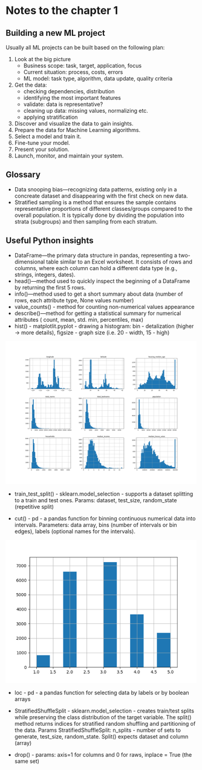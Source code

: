 # Notes to the chapter 1

## Building a new ML project

Usually all ML projects can be built based on the following plan:

1. Look at the big picture 
   * Business scope: task, target, application, focus 
   * Current situation: process, costs, errors 
   * ML model: task type, algorithm, data update, quality criteria
2. Get the data:
    * checking dependencies, distribution
    * identifying the most important features
    * validate: data is representative?
    * cleaning up data: missing values, normalizing etc.
    * applying stratification
3. Discover and visualize the data to gain insights.
4. Prepare the data for Machine Learning algorithms.
5. Select a model and train it.
6. Fine-tune your model.
7. Present your solution.
8. Launch, monitor, and maintain your system.


## Glossary

- Data snooping bias—recognizing data patterns, existing only in a concreate dataset
and disappearing with the first check on new data.
- Stratified sampling is a method that ensures the sample contains representative 
proportions of different classes/groups compared to the overall population. 
It is typically done by dividing the population into strata (subgroups) 
and then sampling from each stratum.


## Useful Python insights

- DataFrame—the primary data structure in pandas, 
representing a two-dimensional table similar to 
an Excel worksheet. It consists of rows and columns, 
where each column can hold a different data type (e.g., 
strings, integers, dates).
- head()—method used to quickly inspect the beginning of a 
DataFrame by returning the first 5 rows.
- info()—method used to get a short summary about data (number of rows, 
each attribute type, None values number)
- value_counts() - method for counting non-numerical values appearance 
- describe()—method for getting a statistical summary for numerical attributes (
count, mean, std. min, percentiles, max)
- hist() - matplotlit.pyplot - drawing a histogram: bin - detalization (higher -> more details),
figsize - graph size (i.e. 20 - width, 15 - high)

![histogram.png](../assets/chapter_1/histogram.png)

- train_test_split() - sklearn.model_selection - supports a dataset splitting to
a train and test ones. Params: dataset, test_size, random_state (repetitive split)

- cut() - pd -  a pandas function for binning continuous numerical data into intervals. 
Parameters: data array, bins (number of intervals or bin edges),
labels (optional names for the intervals).

![histogram_income_cat.png](../assets/chapter_1/histogram_income_cat.png)

- loc - pd - a pandas function for selecting data by labels or by boolean arrays

- StratifiedShuffleSplit - sklearn.model_selection - creates train/test splits while preserving 
the class distribution of the target variable. The split() method returns indices for stratified 
random shuffling and partitioning of the data. Params StratifiedShuffleSplit: n_splits - number of sets to generate, 
test_size, random_state. Split() expects dataset and column (array)

- drop() - params: axis=1 for columns and 0 for raws, inplace = True (the same set)
